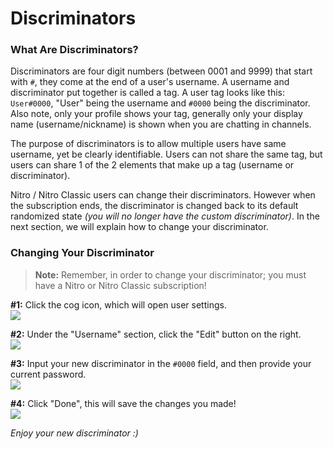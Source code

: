 # Discriminators

### What Are Discriminators?
Discriminators are four digit numbers (between 0001 and 9999) that start with `#`, they come at the end of a user's username. A username and discriminator put together is called a tag. A user tag looks like this: `User#0000`, "User" being the username and `#0000` being the discriminator. Also note, only your profile shows your tag, generally only your display name (username/nickname) is shown when you are chatting in channels.

The purpose of discriminators is to allow multiple users have same username, yet be clearly identifiable. Users can not share the same tag, but users can share 1 of the 2 elements that make up a tag (username or discriminator).

Nitro / Nitro Classic users can change their discriminators. However when the subscription ends, the discriminator is changed back to its default randomized state _\(you will no longer have the custom discriminator\)_. In the next section, we will explain how to change your discriminator.

### Changing Your Discriminator 
> **Note:** Remember, in order to change your discriminator; you must have a Nitro or Nitro Classic subscription!

**#1:** Click the cog icon, which will open user settings.\
![](https://user-images.githubusercontent.com/69215413/130523159-0fcd983e-d345-4e66-aded-b07e1f35c2cd.png)

**#2:** Under the "Username" section, click the "Edit" button on the right.\
![](https://user-images.githubusercontent.com/69215413/130523190-5400e5a3-b40e-451a-bfc2-94a3c38465d3.png)

**#3:** Input your new discriminator in the `#0000` field, and then provide your current password.\
![](https://user-images.githubusercontent.com/69215413/130523229-d2891c08-393a-4ea2-9c7c-ab0fffc3264a.png)

**#4:** Click "Done", this will save the changes you made!\
![](https://user-images.githubusercontent.com/69215413/130523262-e0b2904e-0fbd-44c1-b3d0-6c8912b9c539.png)

_Enjoy your new discriminator :)_
